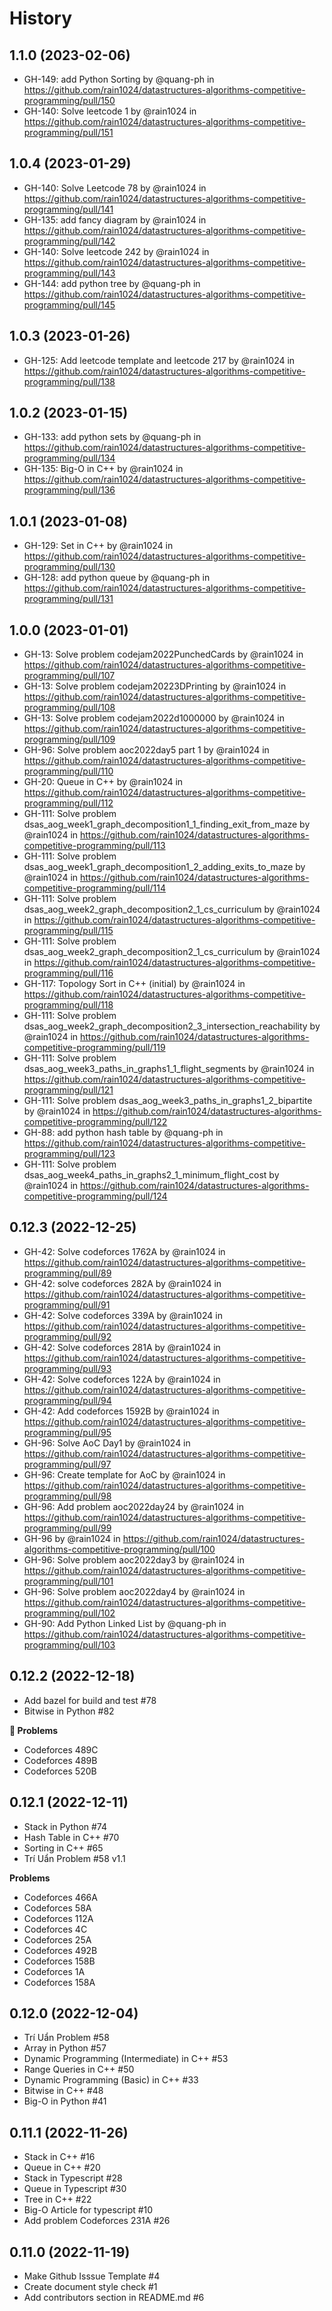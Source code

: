 # History

## 1.1.0 (2023-02-06)

* GH-149: add Python Sorting by @quang-ph in https://github.com/rain1024/datastructures-algorithms-competitive-programming/pull/150
* GH-140: Solve leetcode 1 by @rain1024 in https://github.com/rain1024/datastructures-algorithms-competitive-programming/pull/151

## 1.0.4 (2023-01-29)

* GH-140: Solve Leetcode 78 by @rain1024 in https://github.com/rain1024/datastructures-algorithms-competitive-programming/pull/141
* GH-135: add fancy diagram by @rain1024 in https://github.com/rain1024/datastructures-algorithms-competitive-programming/pull/142
* GH-140: Solve leetcode 242 by @rain1024 in https://github.com/rain1024/datastructures-algorithms-competitive-programming/pull/143
* GH-144: add python tree by @quang-ph in https://github.com/rain1024/datastructures-algorithms-competitive-programming/pull/145

## 1.0.3 (2023-01-26)

* GH-125: Add leetcode template and leetcode 217 by @rain1024 in https://github.com/rain1024/datastructures-algorithms-competitive-programming/pull/138

## 1.0.2 (2023-01-15)

* GH-133: add python sets by @quang-ph in https://github.com/rain1024/datastructures-algorithms-competitive-programming/pull/134
* GH-135: Big-O in C++ by @rain1024 in https://github.com/rain1024/datastructures-algorithms-competitive-programming/pull/136

## 1.0.1 (2023-01-08)

* GH-129: Set in C++ by @rain1024 in https://github.com/rain1024/datastructures-algorithms-competitive-programming/pull/130
* GH-128: add python queue by @quang-ph in https://github.com/rain1024/datastructures-algorithms-competitive-programming/pull/131

## 1.0.0 (2023-01-01)

* GH-13: Solve problem codejam2022PunchedCards by @rain1024 in https://github.com/rain1024/datastructures-algorithms-competitive-programming/pull/107
* GH-13: Solve problem codejam20223DPrinting by @rain1024 in https://github.com/rain1024/datastructures-algorithms-competitive-programming/pull/108
* GH-13: Solve problem codejam2022d1000000 by @rain1024 in https://github.com/rain1024/datastructures-algorithms-competitive-programming/pull/109
* GH-96: Solve problem aoc2022day5 part 1 by @rain1024 in https://github.com/rain1024/datastructures-algorithms-competitive-programming/pull/110
* GH-20: Queue in C++ by @rain1024 in https://github.com/rain1024/datastructures-algorithms-competitive-programming/pull/112
* GH-111: Solve problem dsas_aog_week1_graph_decomposition1_1_finding_exit_from_maze by @rain1024 in https://github.com/rain1024/datastructures-algorithms-competitive-programming/pull/113
* GH-111: Solve problem dsas_aog_week1_graph_decomposition1_2_adding_exits_to_maze by @rain1024 in https://github.com/rain1024/datastructures-algorithms-competitive-programming/pull/114
* GH-111: Solve problem dsas_aog_week2_graph_decomposition2_1_cs_curriculum by @rain1024 in https://github.com/rain1024/datastructures-algorithms-competitive-programming/pull/115
* GH-111: Solve problem dsas_aog_week2_graph_decomposition2_1_cs_curriculum by @rain1024 in https://github.com/rain1024/datastructures-algorithms-competitive-programming/pull/116
* GH-117: Topology Sort in C++ (initial) by @rain1024 in https://github.com/rain1024/datastructures-algorithms-competitive-programming/pull/118
* GH-111: Solve problem dsas_aog_week2_graph_decomposition2_3_intersection_reachability by @rain1024 in https://github.com/rain1024/datastructures-algorithms-competitive-programming/pull/119
* GH-111: Solve problem dsas_aog_week3_paths_in_graphs1_1_flight_segments by @rain1024 in https://github.com/rain1024/datastructures-algorithms-competitive-programming/pull/121
* GH-111: Solve problem dsas_aog_week3_paths_in_graphs1_2_bipartite by @rain1024 in https://github.com/rain1024/datastructures-algorithms-competitive-programming/pull/122
* GH-88: add python hash table by @quang-ph in https://github.com/rain1024/datastructures-algorithms-competitive-programming/pull/123
* GH-111: Solve problem dsas_aog_week4_paths_in_graphs2_1_minimum_flight_cost by @rain1024 in https://github.com/rain1024/datastructures-algorithms-competitive-programming/pull/124


## 0.12.3 (2022-12-25)

* GH-42: Solve codeforces 1762A by @rain1024 in https://github.com/rain1024/datastructures-algorithms-competitive-programming/pull/89
* GH-42: solve codeforces 282A by @rain1024 in https://github.com/rain1024/datastructures-algorithms-competitive-programming/pull/91
* GH-42: Solve codeforces 339A by @rain1024 in https://github.com/rain1024/datastructures-algorithms-competitive-programming/pull/92
* GH-42: Solve codeforces 281A by @rain1024 in https://github.com/rain1024/datastructures-algorithms-competitive-programming/pull/93
* GH-42: Solve codeforces 122A by @rain1024 in https://github.com/rain1024/datastructures-algorithms-competitive-programming/pull/94
* GH-42: Add codeforces 1592B by @rain1024 in https://github.com/rain1024/datastructures-algorithms-competitive-programming/pull/95
* GH-96: Solve AoC Day1 by @rain1024 in https://github.com/rain1024/datastructures-algorithms-competitive-programming/pull/97
* GH-96: Create template for AoC by @rain1024 in https://github.com/rain1024/datastructures-algorithms-competitive-programming/pull/98
* GH-96: Add problem aoc2022day24 by @rain1024 in https://github.com/rain1024/datastructures-algorithms-competitive-programming/pull/99
* GH-96 by @rain1024 in https://github.com/rain1024/datastructures-algorithms-competitive-programming/pull/100
* GH-96: Solve problem aoc2022day3 by @rain1024 in https://github.com/rain1024/datastructures-algorithms-competitive-programming/pull/101
* GH-96: Solve problem aoc2022day4 by @rain1024 in https://github.com/rain1024/datastructures-algorithms-competitive-programming/pull/102
* GH-90: Add Python Linked List by @quang-ph in https://github.com/rain1024/datastructures-algorithms-competitive-programming/pull/103

## 0.12.2 (2022-12-18)

* Add bazel for build and test #78
* Bitwise in Python #82

**💢 Problems**

* Codeforces 489C
* Codeforces 489B
* Codeforces 520B

## 0.12.1 (2022-12-11)

* Stack in Python #74
* Hash Table in C++ #70
* Sorting in C++ #65
* Trí Uẩn Problem #58 v1.1

**Problems**

* Codeforces 466A
* Codeforces 58A
* Codeforces 112A
* Codeforces 4C
* Codeforces 25A
* Codeforces 492B
* Codeforces 158B
* Codeforces 1A
* Codeforces 158A

## 0.12.0 (2022-12-04)

* Trí Uẩn Problem #58
* Array in Python #57
* Dynamic Programming (Intermediate) in C++ #53
* Range Queries in C++ #50
* Dynamic Programming (Basic) in C++ #33
* Bitwise in C++ #48
* Big-O in Python #41


## 0.11.1 (2022-11-26)

* Stack in C++ #16
* Queue in C++ #20
* Stack in Typescript #28
* Queue in Typescript #30
* Tree in C++ #22
* Big-O Article for typescript #10
* Add problem Codeforces 231A #26

## 0.11.0 (2022-11-19)

* Make Github Isssue Template #4
* Create document style check #1
* Add contributors section in README.md #6